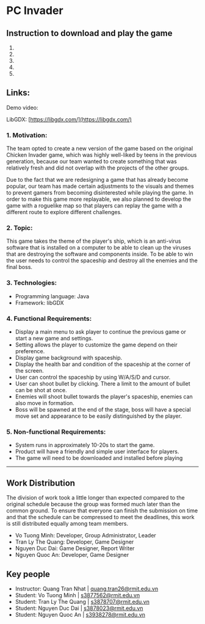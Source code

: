 # PC Invader

## Instruction to download and play the game
1.
2.
3.
4.
5.

## Links:
Demo video:

LibGDX: [https://libgdx.com/](https://libgdx.com/)

### 1. Motivation:
The team opted to create a new version of the game based on the original
Chicken Invader game, which was highly well-liked by teens in the previous generation,
because our team wanted to create something that was relatively fresh and did not overlap
with the projects of the other groups.

Due to the fact that we are redesigning a game that has already become popular, our team has made certain adjustments
to the visuals and themes to prevent gamers from becoming disinterested while playing the game. In order to make this
game more replayable, we also planned to develop the game with a roguelike map so that players can replay the game with
a different route to explore different challenges.

### 2. Topic:
This game takes the theme of the player's ship, which is an anti-virus software that is installed on a computer to be
able to clean up the viruses that are destroying the software and components inside. To be able to win the user needs to
control the spaceship and destroy all the enemies and the final boss.

### 3. Technologies:
* Programming language: Java
* Framework: libGDX

### 4. Functional Requirements:
- Display a main menu to ask player to continue the previous game or start a new game and settings.
- Setting allows the player to customize the game depend on their preference.
- Display game background with spaceship.
- Display the health bar and condition of the spaceship at the corner of the screen.
- User can control the spaceship by using W/A/S/D and cursor.
- User can shoot bullet by clicking. There a limit to the amount of bullet can be shot at once.
- Enemies will shoot bullet towards the player's spaceship, enemies can also move in formation.
- Boss will be spawned at the end of the stage, boss will have a special move set and appearance to be easily distinguished by the player.
### 5. Non-functional Requirements:
- System runs in approximately 10-20s to start the game. 
- Product will have a friendly and simple user interface for players. 
- The game will need to be downloaded and installed before playing
---


## Work Distribution

The division of work took a little longer than expected compared to the original schedule because the group was formed
much later than the common ground. To ensure that everyone can finish the submission on time and that the schedule can
be compressed to meet the deadlines, this work is still distributed equally among team members.

- Vo Tuong Minh: Developer, Group Administrator, Leader
- Tran Ly The Quang: Developer, Game Designer
- Nguyen Duc Dai: Game Designer, Report Writer
- Nguyen Quoc An: Developer, Game Designer

## Key people
- Instructor: Quang Tran Nhat | [quang.tran26@rmit.edu.vn](quang.tran26@rmit.edu.vn)
- Student: Vo Tuong Minh | [s3877562@rmit.edu.vn](s3877562@rmit.edu.vn)
- Student: Tran Ly The Quang | [s3878707@rmit.edu.vn](s3878707@rmit.edu.vn)
- Student: Nguyen Duc Dai | [s3878023@rmit.edu.vn](s3878023@rmit.edu.vn)
- Student: Nguyen Quoc An | [s3938278@rmit.edu.vn](s3938278@rmit.edu.vn)
